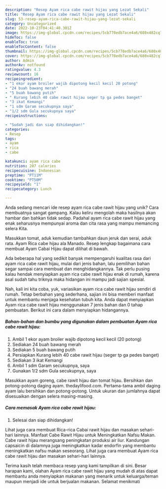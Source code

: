 ```yaml
---
description: "Resep Ayam rica cabe rawit hijau yang Lezat Sekali"
title: "Resep Ayam rica cabe rawit hijau yang Lezat Sekali"
slug: 53-resep-ayam-rica-cabe-rawit-hijau-yang-lezat-sekali
category: Uncategorized
date: 2022-10-23T04:41:40.301Z
image: https://img-global.cpcdn.com/recipes/5cb778edb7ace4a6/680x482cq70/ayam-rica-cabe-rawit-hijau-foto-resep-utama.jpg
hideToc: false
enableToc: true
enableTocContent: false
thumbnail: https://img-global.cpcdn.com/recipes/5cb778edb7ace4a6/680x482cq70/ayam-rica-cabe-rawit-hijau-foto-resep-utama.jpg
cover: https://img-global.cpcdn.com/recipes/5cb778edb7ace4a6/680x482cq70/ayam-rica-cabe-rawit-hijau-foto-resep-utama.jpg
author: Admin
authorAv: notfound
ratingvalue: 4.3
reviewcount: 16
recipeingredient:
- "1 ekor ayam broiler wajib dipotong kecil kecil 20 potong"
- "24 buah bawang merah"
- "5 buah bawang putih"
- " Kurang lebih 40 cabe rawit hijau seger tp ga pedes banget"
- "3 ikat Kemangi"
- "1 sdm Garam secukupnya saya"
- "1/2 sdm Gula secukupnya saya"
recipeinstructions:

- "Sudah jadi dan siap dihidangkan!"
categories:
- Resep
tags:
- ayam
- rica
- cabe

katakunci: ayam rica cabe 
nutrition: 207 calories
recipecuisine: Indonesian
preptime: "PT11M"
cooktime: "PT50M"
recipeyield: "1"
recipecategory: Lunch

---
```





Anda sedang mencari ide resep ayam rica cabe rawit hijau yang unik? Cara membuatnya sangat gampang. Kalau keliru mengolah maka hasilnya akan hambar dan bahkan tidak sedap. Padahal ayam rica cabe rawit hijau yang enak seharusnya mempunyai aroma dan cita rasa yang mampu memancing selera Kita.





Masukkan tomat, aduk kemudian tambahkan daun jeruk dan serai, aduk rata. Ayam Rica cabe hijau ala Manado. Resep lengkap bagaimana cara membuat Ayam Cabai Hijau dapat dilihat di bawah.

Ada beberapa hal yang sedikit banyak mempengaruhi kualitas rasa dari ayam rica cabe rawit hijau, mulai dari jenis bahan, lalu pemilihan bahan segar sampai cara membuat dan menghidangkannya. Tak perlu pusing kalau hendak menyiapkan ayam rica cabe rawit hijau enak di rumah, karena asal sudah tahu triknya maka hidangan ini mampu jadi sajian spesial.






Nah, kali ini kita coba, yuk, variasikan ayam rica cabe rawit hijau sendiri di rumah. Tetap berbahan yang sederhana, sajian ini bisa memberi manfaat untuk membantu menjaga kesehatan tubuh kita. Anda dapat menyiapkan Ayam rica cabe rawit hijau menggunakan 7 jenis bahan dan 0 tahap pembuatan. Berikut ini cara dalam menyiapkan hidangannya.

<!--inarticleads1-->

##### Bahan-bahan dan bumbu yang digunakan dalam pembuatan Ayam rica cabe rawit hijau:

1. Ambil 1 ekor ayam broiler wajib dipotong kecil kecil (20 potong)
1. Sediakan 24 buah bawang merah
1. Sediakan 5 buah bawang putih
1. Persiapkan  Kurang lebih 40 cabe rawit hijau (seger tp ga pedes banget)
1. Sediakan 3 ikat Kemangi
1. Ambil 1 sdm Garam secukupnya, saya
1. Gunakan 1/2 sdm Gula secukupnya, saya


Masukkan ayam goreng, cabe rawit hijau dan tomat hijau. Bersihkan dan potong-potong daging ayam. thedaylifood.com. Pertama-tama ambil daging ayam lalu bersihkan dan potong-potong. Untuk ukuran dan jumlahnya dapat disesuaikan dengan selera masing-masing. 

<!--inarticleads2-->

##### Cara memasak Ayam rica cabe rawit hijau:


1. Selesai dan siap dihidangkan!

Lihat juga cara membuat Rica-rica Cabai rawit hijau dan masakan sehari-hari lainnya. Manfaat Cabe Rawit Hijau untuk Meningkatkan Nafsu Makan. Cabe rawit hijau merangsang peningkatan produksi air liur. Kandungan capsaicin di dalamnya juga meningkatkan kadar endorfin yang membantu meningkatkan nafsu makan seseorang. Lihat juga cara membuat Ayam rica cabe rawit hijau dan masakan sehari-hari lainnya. 

Terima kasih telah membaca resep yang kami tampilkan di sini. Besar harapan kami, olahan Ayam rica cabe rawit hijau yang mudah di atas dapat membantu anda menyiapkan makanan yang menarik untuk keluarga/teman maupun menjadi ide untuk berjualan makanan. Selamat menikmati
